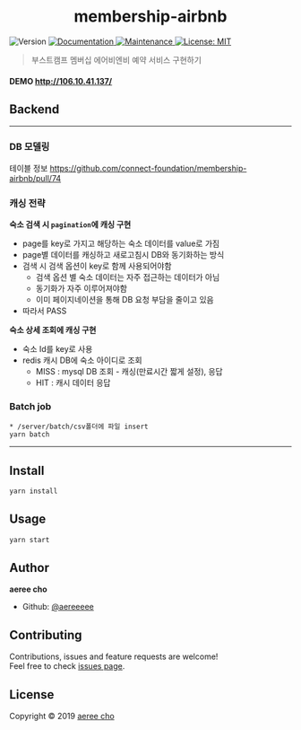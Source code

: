 <h1 align="center">membership-airbnb</h1>
<p>
  <img alt="Version" src="https://img.shields.io/badge/version-0.0.1-blue.svg?cacheSeconds=2592000" />
  <a href="example.com" target="_blank">
    <img alt="Documentation" src="https://img.shields.io/badge/documentation-yes-brightgreen.svg" />
  </a>
    <a href="https://github.com/aereeeee/membership-airbnb/graphs/commit-activity" target="_blank">
    <img alt="Maintenance" src="https://img.shields.io/badge/Maintained%3F-yes-green.svg" />
  </a>
  <a href="#" target="_blank">
    <img alt="License: MIT" src="https://img.shields.io/badge/License-MIT-yellow.svg" />
  </a>
</p>

> 부스트캠프 멤버십 에어비엔비 예약 서비스 구현하기

#### DEMO http://106.10.41.137/

## Backend
---
### DB 모델링

테이블 정보
https://github.com/connect-foundation/membership-airbnb/pull/74
  
### 캐싱 전략
  
**숙소 검색 시 `pagination`에 캐싱 구현**
- page를 key로 가지고 해당하는 숙소 데이터를 value로 가짐
- page별 데이터를 캐싱하고 새로고침시 DB와 동기화하는 방식
- 검색 시 검색 옵션이 key로 함께 사용되어야함
  - 검색 옵션 별 숙소 데이터는 자주 접근하는 데이터가 아님
  - 동기화가 자주 이루어져야함
  - 이미 페이지네이션을 통해 DB 요청 부담을 줄이고 있음
- 따라서 PASS
 
**숙소 상세 조회에 캐싱 구현**
- 숙소 Id를 key로 사용
- redis 캐시 DB에 숙소 아이디로 조회
  - MISS : mysql DB 조회 - 캐싱(만료시간 짧게 설정), 응답
  - HIT : 캐시 데이터 응답

### Batch job
```
* /server/batch/csv폴더에 파일 insert
yarn batch 
```

---

## Install

```sh
yarn install
```

## Usage

```sh
yarn start
```


## Author

**aeree cho**

- Github: [@aereeeee](https://github.com/aereeeee)

## Contributing

Contributions, issues and feature requests are welcome!<br />Feel free to check [issues page](https://github.com/aereeeee/membership-airbnb/issues).

## License

Copyright © 2019 [aeree cho](https://github.com/aereeeee)
